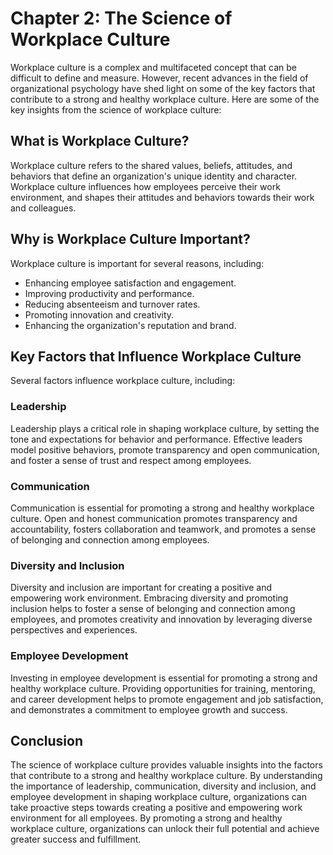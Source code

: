 # Chapter 2: The Science of Workplace Culture

Workplace culture is a complex and multifaceted concept that can be difficult to define and measure. However, recent advances in the field of organizational psychology have shed light on some of the key factors that contribute to a strong and healthy workplace culture. Here are some of the key insights from the science of workplace culture:

What is Workplace Culture?
--------------------------

Workplace culture refers to the shared values, beliefs, attitudes, and behaviors that define an organization's unique identity and character. Workplace culture influences how employees perceive their work environment, and shapes their attitudes and behaviors towards their work and colleagues.

Why is Workplace Culture Important?
-----------------------------------

Workplace culture is important for several reasons, including:

- Enhancing employee satisfaction and engagement.
- Improving productivity and performance.
- Reducing absenteeism and turnover rates.
- Promoting innovation and creativity.
- Enhancing the organization's reputation and brand.

Key Factors that Influence Workplace Culture
--------------------------------------------

Several factors influence workplace culture, including:

### Leadership

Leadership plays a critical role in shaping workplace culture, by setting the tone and expectations for behavior and performance. Effective leaders model positive behaviors, promote transparency and open communication, and foster a sense of trust and respect among employees.

### Communication

Communication is essential for promoting a strong and healthy workplace culture. Open and honest communication promotes transparency and accountability, fosters collaboration and teamwork, and promotes a sense of belonging and connection among employees.

### Diversity and Inclusion

Diversity and inclusion are important for creating a positive and empowering work environment. Embracing diversity and promoting inclusion helps to foster a sense of belonging and connection among employees, and promotes creativity and innovation by leveraging diverse perspectives and experiences.

### Employee Development

Investing in employee development is essential for promoting a strong and healthy workplace culture. Providing opportunities for training, mentoring, and career development helps to promote engagement and job satisfaction, and demonstrates a commitment to employee growth and success.

Conclusion
----------

The science of workplace culture provides valuable insights into the factors that contribute to a strong and healthy workplace culture. By understanding the importance of leadership, communication, diversity and inclusion, and employee development in shaping workplace culture, organizations can take proactive steps towards creating a positive and empowering work environment for all employees. By promoting a strong and healthy workplace culture, organizations can unlock their full potential and achieve greater success and fulfillment.
